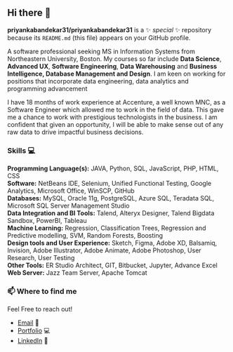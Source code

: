 ## Hi there 👋

**priyankabandekar31/priyankabandekar31** is a ✨ _special_ ✨ repository because its `README.md` (this file) appears on your GitHub profile.

A software professional seeking MS in Information Systems from Northeastern University, Boston. My courses so far include **Data Science**, **Advanced UX**, **Software Engineering**, **Data Warehousing** and **Business Intelligence, Database Management and Design**. I am keen on working for positions that incorporate data engineering, data analytics and programming advancement

I have 18 months of work experience at Accenture, a well known MNC, as a Software Engineer which allowed me to work in the field of data. This gave me a chance to work with prestigious technologists in the business. I am confident that given an opportunity, I will be able to make sense out of any raw data to drive impactful business decisions.


### Skills 💻

**Programming Language(s):** JAVA, Python, SQL, JavaScript, PHP, HTML, CSS <br>
**Software:** NetBeans IDE, Selenium, Unified Functional Testing, Google Analytics, Microsoft Office, WinSCP, GitHub <br>
**Databases:** MySQL, Oracle 11g, PostgreSQL, Azure SQL, Teradata SQL, Microsoft SQL Server Management Studio <br>
**Data Integration and BI Tools:** Talend, Alteryx Designer, Talend Bigdata Sandbox, PowerBI, Tableau <br>
**Machine Learning:** Regression, Classification Trees, Regression and Predictive modelling, SVM, Random Forests, Boosting <br>
**Design tools and User Experience:** Sketch, Figma, Adobe XD, Balsamiq, Invision, Adobe Illustrator, Adobe Animate, Adobe Photoshop, User Research, User Testing <br>
**Other Tools:** ER Studio Architect, GIT, Bitbucket, Jupyter, Advance Excel <br>
**Web Server:** Jazz Team Server, Apache Tomcat <br>


### 📫 Where to find me

Feel Free to reach out!

* <a href="bandekar.pr@northeastern.edu">Email</a> 💌
* <a href="https://www.priyankabandekar.com/">Portfolio</a> 💻
* <a href="https://www.linkedin.com/in/priyankabandekar31/">LinkedIn</a> 💼

<!--
Here are some ideas to get you started:

- 🔭 I’m currently working on ...
- 🌱 I’m currently learning ...
- 👯 I’m looking to collaborate on ...
- 🤔 I’m looking for help with ...
- 💬 Ask me about ...
- 📫 How to reach me: ...
- 😄 Pronouns: ...
- ⚡ Fun fact: ...
-->
